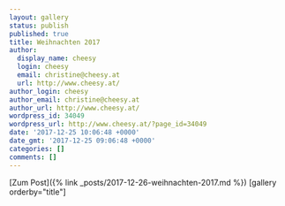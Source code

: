 ```yaml
---
layout: gallery
status: publish
published: true
title: Weihnachten 2017
author:
  display_name: cheesy
  login: cheesy
  email: christine@cheesy.at
  url: http://www.cheesy.at/
author_login: cheesy
author_email: christine@cheesy.at
author_url: http://www.cheesy.at/
wordpress_id: 34049
wordpress_url: http://www.cheesy.at/?page_id=34049
date: '2017-12-25 10:06:48 +0000'
date_gmt: '2017-12-25 09:06:48 +0000'
categories: []
comments: []
---
```


[Zum Post]({% link _posts/2017-12-26-weihnachten-2017.md %})
[gallery orderby="title"]
